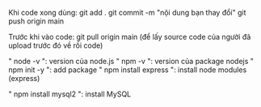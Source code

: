 Khi code xong dùng:
git add .
git commit -m "nội dung bạn thay đổi"
git push origin main

Trước khi vào code:
git pull origin main (để lấy source code của người đã upload trước đó về rồi code)

" node -v ": version của node.js
" npm -v ": version của package nodejs
" npm init -y ": add package
" npm install express ": install node modules (express)

" npm install mysql2 ": install MySQL

